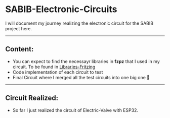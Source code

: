 # SABIB-Electronic-Circuits

I will document my journey realizing the electronic circuit for the SABIB project here.

---

## Content:

- You can expect to find the necessayr libraries in **fzpz** that I used in my circuit. To be found in [Libraries-Fritzing](./Libraries-Fritzing/)
- Code implementation of each circuit to test
- Final Circuit where I merged all the test circuits into one big one 🐬

---

## Circuit Realized:

- So far I just realized the circuit of Electric-Valve with ESP32.
